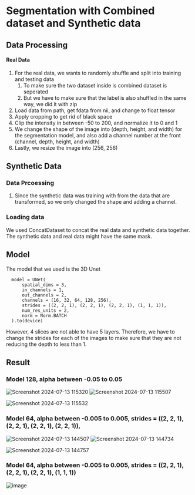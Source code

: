 # Segmentation with Combined dataset and Synthetic data

## Data Processing
#### Real Data
1. For the real data, we wants to randomly shuffle and split into training and testing data
   1. To make sure the two dataset inside is combined dataset is seperated
   2. But we have to make sure that the label is also shuffled in the same way, we did it with zip
2. Load data from path, get fdata from nii, and change to float tensor
3. Apply cropping to get rid of black space
4. Clip the intensity in between -50 to 200, and normalize it to 0 and 1
5. We change the shape of the image into (depth, height, and width) for the segmentation model, and also add a channel number at the front (channel, depth, height, and width)
6. Lastly, we resize the image into (256, 256)


## Synthetic Data
### Data Prcoessing
1. Since the synthetic data was training with from the data that are transformed, so we only changed the shape and adding a channel.

### Loading data
We used ConcatDataset to concat the real data and synthetic data together. The synthetic data and real data might have the same mask.

## Model
The model that we used is the 3D Unet

      model = UNet(
          spatial_dims = 3,
          in_channels = 1,
          out_channels = 2,
          channels = (16, 32, 64, 128, 256),
          strides = ((2, 2, 1), (2, 2, 1), (2, 2, 1), (1, 1, 1)),
          num_res_units = 2,
          norm = Norm.BATCH
      ).to(device)

However, 4 slices are not able to have 5 layers. Therefore, we have to change the strides for each of the images to make sure that they are not reducing the depth to less than 1. 


## Result
### Model 128, alpha between -0.05 to 0.05
![Screenshot 2024-07-13 115320](https://github.com/user-attachments/assets/a829c471-87c3-41ba-91fc-6ab271c22ada)
![Screenshot 2024-07-13 115507](https://github.com/user-attachments/assets/e999ebe8-1bc6-4587-b8bc-08560692fd79)

![Screenshot 2024-07-13 115532](https://github.com/user-attachments/assets/0b3d2b28-ea3a-4013-b126-be7fa749d0bc)


### Model 64, alpha between -0.005 to 0.005, strides = ((2, 2, 1), (2, 2, 1), (2, 2, 1), (2, 2, 1)),
![Screenshot 2024-07-13 144507](https://github.com/user-attachments/assets/81062e0c-8f9d-4491-9993-e06e506c7d7e)
![Screenshot 2024-07-13 144734](https://github.com/user-attachments/assets/fea51d3a-0c9e-4bb8-97fc-ffcee47f5ce6)

![Screenshot 2024-07-13 144757](https://github.com/user-attachments/assets/6bbd1fe7-3a15-49bb-88ac-231c027db212)

### Model 64, alpha between -0.005 to 0.005,  strides = ((2, 2, 1), (2, 2, 1), (2, 2, 1), (1, 1, 1))
![image](https://github.com/user-attachments/assets/0df9110d-13c4-4279-bc7a-37082a582f49)


